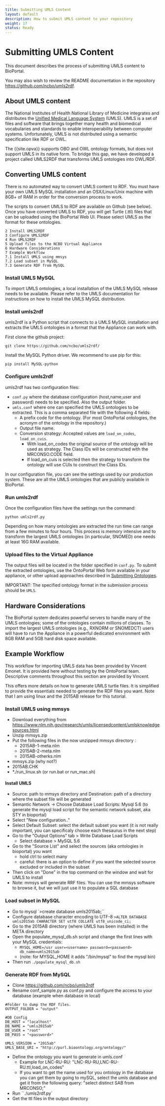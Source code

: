 ```yaml
---
title: Submitting UMLS Content
layout: default
description: How to submit UMLS content to your repository
weight: 17
status: Ready
---
```


# Submitting UMLS Content

This document describes the process of submitting UMLS content to BioPortal.

You may also wish to review the README documentation in the repository https://github.com/ncbo/umls2rdf.

## About UMLS content

The National Institutes of Health National Library of Medicine 
integrates and distributes the <a href="https://www.nlm.nih.gov/research/umls/index.html">Unified Medical Language System</a> (UMLS). 
UMLS is a set of files and software that brings together many health and biomedical vocabularies and standards to enable interoperability between computer systems. 
Unfortunately, UMLS is not distributed using a semantic specification like RDF or OWL.

The {{site.opva}} supports OBO and OWL ontology formats, 
but does not support UMLS in its native form. 
To bridge this gap, we have developed a project called UMLS2RDF that transforms UMLS ontologies into OWL/RDF.

## Converting UMLS content

There is no automated way to convert UMLS content to RDF.
You must have your own UMLS MySQL installation 
and an OSX/Linux/Unix machine with 8GB+ of RAM 
in order for the conversion process to work. 

The scripts to convert UMLS to RDF are available on Github (see below).
Once you have converted UMLS to RDF, you will get Turtle (.ttl) files 
that can be uploaded using the BioPortal Web UI. 
Please select UMLS as the format for these ontologies.

```
2 Install UMLS2RDF
3 Configure UMLS2RDF
4 Run UMLS2RDF
5 Upload files to the NCBO Virtual Appliance
6 Hardware Considerations
7 Example Workflow
7.1 Install UMLS using mmsys
7.2 Load subset in MySQL
7.3 Generate RDF from MySQL
```


### Install UMLS MySQL

To import UMLS ontologies, a local installation of the UMLS MySQL release needs to be available. 
Please refer to the UMLS documentation for instructions on how to install the UMLS MySQL distribution.

### Install umls2rdf

umls2rdf is a Python script that connects to a UMLS MySQL installation and extracts the UMLS ontologies in a format that the Appliance can work with.

First clone the github project:

```
git clone https://github.com/ncbo/umls2rdf/
```

Install the MySQL Python driver. We recommend to use pip for this:

```
pip install MySQL-python
```

### Configure umls2rdf

umls2rdf has two configuration files:

* `conf.py` where the database configuration (host,name,user and password) needs to be specified. Also the output folder.
* `umls.conf` where one can specified the UMLS ontologies to be extracted. This is a comma separated file with the following 4 fields:
  * A prefix code for the ontology. (For most OntoPortal ontologies, the acronym of the ontology in the repository.) 
  * Output file name.
  * Conversion strategy: Accepted values are `load_on_codes`, `load_on_cuis`.
    * With load_on_codes the original source of the ontology will be used as strategy. The Class IDs will be constructed with the MRCONSO.CODE field. 
    * If load_on_cuis is selected then the strategy to transform the ontology will use CUIs to construct the Class IDs.

In our configuration file, you can see the settings used by our production system. These are all the UMLS ontologies that are publicly available in BioPortal.

### Run umls2rdf

Once the configuration files have the settings run the command:

```
python umls2rdf.py
```

Depending on how many ontologies are extracted the run time can range from a few minutes to four hours. This process is memory intensive and to transform the largest UMLS ontologies (in particular, SNOMED) one needs at least 16G RAM available.

### Upload files to the Virtual Appliance

The output files will be located in the folder specified in `conf.py`. 
To submit the extracted ontologies, 
use the OntoPortal Web form available in your appliance, 
or other upload approaches described in 
<a href="../submitting_ontologies">Submitting Ontologies</a>. 

IMPORTANT: The specified ontology format in the submission process should be `UMLS`.

## Hardware Considerations

The BioPortal system dedicates powerful servers to handle many of the UMLS ontologies; some of the ontologies contain millions of classes. 
To import the largest UMLS ontologies (e.g., RXNORM or SNOMEDCT) users will have to run the Appliance in a powerful dedicated environment 
with 8GB RAM and 5GB hard disk space available.

## Example Workflow

This workflow for importing UMLS data has been provided by Vincent Emonet. 
It is provided here without testing by the OntoPortal team. 
Descriptive comments throughout this section are provided by Vincent.

This offers more details on how to generate UMLS turtle files. 
It is simplified to provide the essentials needed to generate the RDF files you want. 
Note that I am using linux and the 2015AB release for this tutorial.

### Install UMLS using mmsys

* Download everything from https://www.nlm.nih.gov/research/umls/licensedcontent/umlsknowledgesources.html
* Unzip mmsys.zip
* Put the following files in the now unzipped mmsys directory :
  * 2015AB-1-meta.nlm
  * 2015AB-2-meta.nlm
  * 2015AB-otherks.nlm
* mmsys.zip (why not?)
* 2015AB.CHK
* *./run_linux.sh (or run.bat or run_mac.sh)

#### Install UMLS

* Source: path to mmsys directory and Destination: path of a directory where the subset file will be generated
* Semantic Network -> Choose Database Load Scripts: Mysql 5.6 (to generate the mysql load script for the semantic network subset, aka STY in bioportal)
* Select "New configuration.."
* Select Default Subset: select the default subset you want (it is not really important, 
you can specificaly choose each thesaurus in the next step)
* Go to the "Output Options" tab > Write Database Load Scripts
  * Select database > MySQL 5.6
* Go to the "Source List" and select the sources (aka ontologies in bioportal) you want
  * hold ctrl to select many
  * careful: there is an option to define if you want the selected source excluded or included in the subset
* Then click on "Done" in the top command on the window and wait for UMLS to install
* Note: mmsys will generate RRF files. You can use the mmsys software to browse it, 
but we will just use it to populate a SQL database

### Load subset in MySQL

* Go to mysql
  `>create database umls2015ab;``
* Configure database character encoding to UTF-8
  `>ALTER DATABASE umls2015ab CHARACTER SET utf8 COLLATE utf8_unicode_ci;`
* Go to the 2015AB directory (where UMLS has been installed) in the META directory
* Open the populate_mysql_db.sh script and change the first lines with your MySQL credentials:
  * `MYSQL_HOME=/usr user=<username> password=<password> db_name=umls2015ab`
  * (note: for MYSQL_HOME it adds "/bin/mysql" to find the mysql bin)
* Then run `./populate_mysql_db.sh`

### Generate RDF from MySQL

* Clone https://github.com/ncbo/umls2rdf
* Rename conf_sample.py as conf.py and configure the access to your database (example when database in local)

```
#Folder to dump the RDF files.
OUTPUT_FOLDER = "output"

#DB Config
DB_HOST = "localhost"
DB_NAME = "umls2015ab"
DB_USER = "root"
DB_PASS = "<password>"

UMLS_VERSION = "2015ab"
UMLS_BASE_URI = "http://purl.bioontology.org/ontology/"
```

* Define the ontology you want to generate in umls.conf
  * Example for LNC-RU-RU: "LNC-RU-RU,LNC-RU-RU.ttl,load_on_codes"
  * If you want to get the name used for you ontology in the database you can get them by going to mySQL, select the umls database and get it from the following query: "select distinct SAB from MRCONSO;"
* Run ``./umls2rdf.py`
* Get the ttl files in the output directory
